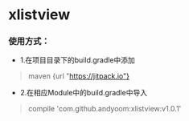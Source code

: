 # xlistview

### 使用方式：
* 1.在项目目录下的build.gradle中添加
> maven {url "https://jitpack.io"}
* 2.在相应Module中的build.gradle中导入
> compile 'com.github.andyoom:xlistview:v1.0.1'
